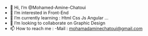 - 👋 Hi, I’m @Mohamed-Amine-Chatoui
- 👀 I’m interested in Front-End 
- 🌱 I’m currently learning : Html Css Js Angular ...
- 💞️ I’m looking to collaborate on Graphic Design 
- 📫 How to reach me : 
      -Mail      : mohamadaminechatoui@gmail.com
<!---
Mohamed-Amine-Chatoui/Mohamed-Amine-Chatoui is a ✨ special ✨ repository because its `README.md` (this file) appears on your GitHub profile.
You can click the Preview link to take a look at your changes.
--->
